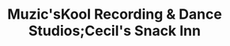 ---
title: "Muzic'sKool Recording & Dance Studios;Cecil's Snack Inn"
url: /davao-city/muzicskool-recording-und-dance-studios-cecils-snack-inn/
shop: Musik
---